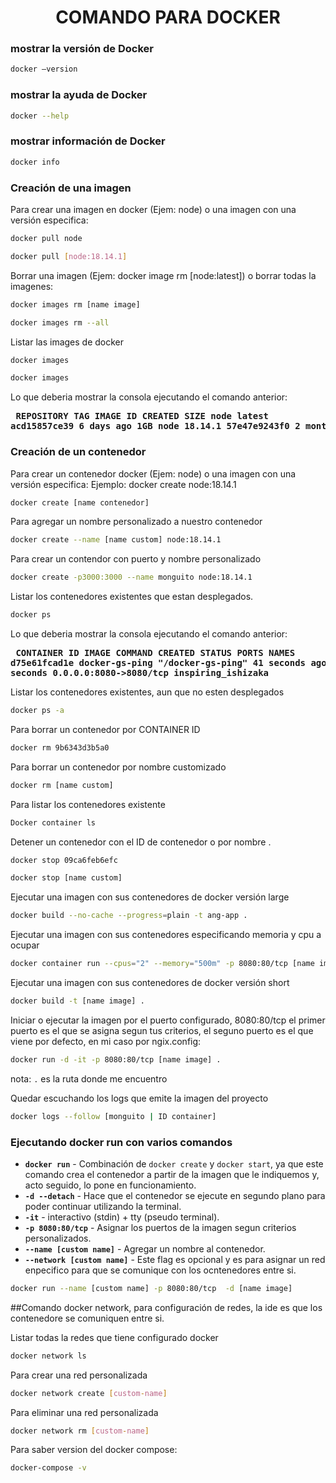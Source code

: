 <div align="center">
    <h1>COMANDO PARA DOCKER</h1>
</div>

### mostrar la versión de Docker
```bash
docker –version
```
### mostrar la ayuda de Docker
```bash
docker --help
```
### mostrar información de Docker
```bash
docker info
```
### Creación de una imagen
Para crear una imagen en docker (Ejem: node) o una imagen con una versión especifica:
```bash
docker pull node
```
```bash
docker pull [node:18.14.1]
```
Borrar una imagen (Ejem: docker image rm [node:latest]) o borrar todas la imagenes:
```bash
docker images rm [name image]
```
```bash
docker images rm --all
```
Listar las images de docker
```bash
docker images
```

```bash
docker images
```
Lo que deberia mostrar la consola ejecutando el comando anterior:
<strong><pre>
REPOSITORY   TAG       IMAGE ID       CREATED        SIZE
node         latest    acd15857ce39   6 days ago     1GB
node         18.14.1   57e47e9243f0   2 months ago   996MB
</pre></strong>

### Creación de un contenedor
Para crear un contenedor docker (Ejem: node) o una imagen con una versión especifica:
Ejemplo: docker create node:18.14.1
```bash
docker create [name contenedor]
```
Para agregar un nombre personalizado a nuestro contenedor
```bash
docker create --name [name custom] node:18.14.1
```

Para crear un contendor con puerto y nombre personalizado
```bash
docker create -p3000:3000 --name monguito node:18.14.1
 ```
Listar los contenedores existentes que estan desplegados.
```bash
docker ps
```
Lo que deberia mostrar la consola ejecutando el comando anterior:
<strong><pre>
CONTAINER ID   IMAGE            COMMAND             CREATED          STATUS          PORTS                    NAMES
d75e61fcad1e   docker-gs-ping   "/docker-gs-ping"   41 seconds ago   Up 40 seconds   0.0.0.0:8080->8080/tcp   inspiring_ishizaka
</pre></strong>

Listar los contenedores existentes, aun que no esten desplegados
```bash
docker ps -a
```
Para borrar un contenedor por CONTAINER ID
```bash
docker rm 9b6343d3b5a0
```
Para borrar un contenedor por nombre customizado
```bash
docker rm [name custom]
```
Para listar los contenedores existente
```bash
Docker container ls
```
Detener un contenedor con el ID de contenedor o por nombre .
```bash
docker stop 09ca6feb6efc
```
```bash
docker stop [name custom]
```
Ejecutar una imagen con sus contenedores de docker versión large
```bash
docker build --no-cache --progress=plain -t ang-app .
```
Ejecutar una imagen con sus contenedores especificando memoria y cpu a ocupar
```bash
docker container run --cpus="2" --memory="500m" -p 8080:80/tcp [name image]
```
Ejecutar una imagen con sus contenedores de docker versión short
```bash
docker build -t [name image] .
```
Iniciar o ejecutar la imagen por el puerto configurado, 8080:80/tcp el primer puerto es el que se asigna segun tus criterios, el seguno puerto es el que viene por defecto, en mi caso por ngix.config:
```bash
docker run -d -it -p 8080:80/tcp [name image] .
```
nota: `.` es la ruta donde me encuentro

Quedar escuchando los logs que emite la imagen del proyecto
```bash
docker logs --follow [monguito | ID container]
```

### Ejecutando docker run con varios comandos
- **`docker run`** - Combinación de `docker create` y `docker start`, ya que este comando crea el contenedor a partir de la imagen que le indiquemos y, acto seguido, lo pone en funcionamiento.
- **`-d --detach`** - Hace que el contenedor se ejecute en segundo plano para poder continuar utilizando la terminal.
- **`-it`** - interactivo (stdin) + tty (pseudo terminal).
- **`-p 8080:80/tcp`** - Asignar los puertos de la imagen segun criterios personalizados.
- **`--name [custom name]`** - Agregar un nombre al contenedor.
- **`--network [custom name]`** - Este flag es opcional y es para asignar un red enpecifico para que se comunique con los ocntenedores entre si.
```bash
docker run --name [custom name] -p 8080:80/tcp  -d [name image]
```

##Comando docker network, para configuración de redes, la ide es que los contenedore se comuniquen entre si.

Listar todas la redes que tiene configurado docker
```bash
docker network ls
```
Para crear una red personalizada
```bash
docker network create [custom-name]
```

Para eliminar una red personalizada
```bash
docker network rm [custom-name]
```
Para saber version del docker compose:
```bash
docker-compose -v
```

